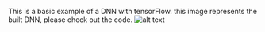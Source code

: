 This is a basic example of a DNN with tensorFlow.
this image represents the built DNN, please check out the code.
![alt text](https://lh3.googleusercontent.com/CW222JhmRj6beArIksF0WncW11eJ038RPbinmqyuJkJutYdD6dntIyNetkGKWdW1q44bXdrXruv0Zw=w1366-h663-rw)
